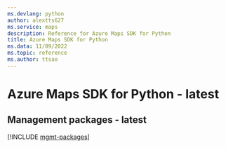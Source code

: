 ```yaml
---
ms.devlang: python
author: alextts627
ms.service: maps
description: Reference for Azure Maps SDK for Python
title: Azure Maps SDK for Python
ms.data: 11/09/2022
ms.topic: reference
ms.author: ttsao
---
```

# Azure Maps SDK for Python - latest

## Management packages - latest
[!INCLUDE [mgmt-packages](maps-mgmt-index.md)]